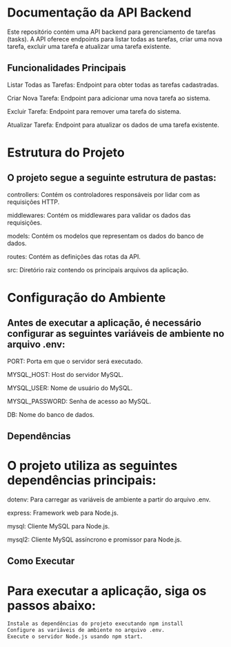 # Documentação da API Backend

Este repositório contém uma API backend para gerenciamento de tarefas (tasks).
A API oferece endpoints para listar todas as tarefas, criar uma nova tarefa, excluir uma tarefa e atualizar uma tarefa existente.

## Funcionalidades Principais

Listar Todas as Tarefas: Endpoint para obter todas as tarefas cadastradas.

Criar Nova Tarefa: Endpoint para adicionar uma nova tarefa ao sistema.

Excluir Tarefa: Endpoint para remover uma tarefa do sistema.

Atualizar Tarefa: Endpoint para atualizar os dados de uma tarefa existente.

# Estrutura do Projeto

## O projeto segue a seguinte estrutura de pastas:

controllers: Contém os controladores responsáveis por lidar com as requisições HTTP.

middlewares: Contém os middlewares para validar os dados das requisições.

models: Contém os modelos que representam os dados do banco de dados.

routes: Contém as definições das rotas da API.

src: Diretório raiz contendo os principais arquivos da aplicação.

# Configuração do Ambiente

## Antes de executar a aplicação, é necessário configurar as seguintes variáveis de ambiente no arquivo .env:

PORT: Porta em que o servidor será executado.

MYSQL_HOST: Host do servidor MySQL.

MYSQL_USER: Nome de usuário do MySQL.

MYSQL_PASSWORD: Senha de acesso ao MySQL.

DB: Nome do banco de dados.

## Dependências

# O projeto utiliza as seguintes dependências principais:

dotenv: Para carregar as variáveis de ambiente a partir do arquivo .env.

express: Framework web para Node.js.

mysql: Cliente MySQL para Node.js.

mysql2: Cliente MySQL assíncrono e promissor para Node.js.

## Como Executar

# Para executar a aplicação, siga os passos abaixo:

```bash
Instale as dependências do projeto executando npm install
Configure as variáveis de ambiente no arquivo .env.
Execute o servidor Node.js usando npm start.
```
